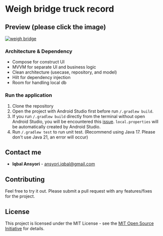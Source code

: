 # Weigh bridge truck record

## Preview (please click the image)
[![weigh bridge](https://img.youtube.com/vi/6yDpRuYxHeE/0.jpg)](https://www.youtube.com/watch?v=6yDpRuYxHeE "Weigh bridge apps")

### Architecture & Dependency
- Compose for construct UI
- MVVM for separate UI and business logic
- Clean architecture (usecase, repository, and model)
- Hilt for dependency injection
- Room for handling local db
  
### Run the application

1) Clone the repository
2) Open the project with Android Studio first before run `/.gradlew build`.
3) If you run `/.gradlew build` directly from the terminal without open Android Studio, you will be encountered this [issue](https://stackoverflow.com/questions/27620262/sdk-location-not-found-define-location-with-sdk-dir-in-the-local-properties-fil). `local.properties` will be automatically created by Android Studio.
4) Run `/.gradlew test` to run unit test. (Recommend using Java 17. Please don't use Java 21, an error will occur)

## Contact me
* **Iqbal Ansyori** - [ansyori.iqbal@gmail.com](mailto:ansyori.iqbal@gmail.com)

## Contributing
Feel free to try it out. Please submit a pull request with any features/fixes for the project.

## License
This project is licensed under the MIT License - see the [MIT Open Source Initiative](https://opensource.org/licenses/MIT) for details.
